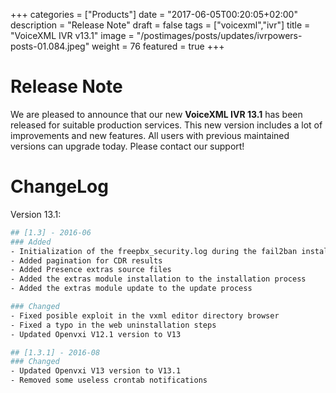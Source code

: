 +++
categories = ["Products"]
date = "2017-06-05T00:20:05+02:00"
description = "Release Note"
draft = false
tags = ["voicexml","ivr"]
title = "VoiceXML IVR v13.1"
image = "/postimages/posts/updates/ivrpowers-posts-01.084.jpeg"
weight = 76
featured = true
+++

# Release Note

We are pleased to announce that our new **VoiceXML IVR 13.1** has been released for suitable production services. This new version includes a lot of improvements and new features. All users with previous maintained versions can upgrade today. Please contact our support!

# ChangeLog

Version 13.1:

```bash
## [1.3] - 2016-06
### Added
- Initialization of the freepbx_security.log during the fail2ban installation if not exists
- Added pagination for CDR results
- Added Presence extras source files
- Added the extras module installation to the installation process
- Added the extras module update to the update process

### Changed
- Fixed posible exploit in the vxml editor directory browser
- Fixed a typo in the web uninstallation steps
- Updated Openvxi V12.1 version to V13

## [1.3.1] - 2016-08
### Changed
- Updated Openvxi V13 version to V13.1
- Removed some useless crontab notifications
```